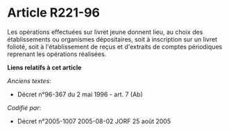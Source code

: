 # Article R221-96

Les opérations effectuées sur livret jeune donnent lieu, au choix des établissements ou organismes dépositaires, soit à
inscription sur un livret folioté, soit à l'établissement de reçus et d'extraits de comptes périodiques reprenant les
opérations réalisées.

**Liens relatifs à cet article**

_Anciens textes_:

  - Décret n°96-367 du 2 mai 1996 - art. 7 (Ab)

_Codifié par_:

  - Décret n°2005-1007 2005-08-02 JORF 25 août 2005
